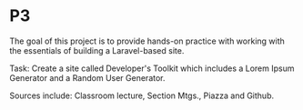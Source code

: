 # **P3** #


The goal of this project is to provide hands-on practice with working with the essentials of building a Laravel-based site.

Task: Create a site called Developer's Toolkit which includes a Lorem Ipsum Generator and a Random User Generator.


Sources include:  Classroom lecture, Section Mtgs., Piazza and Github.